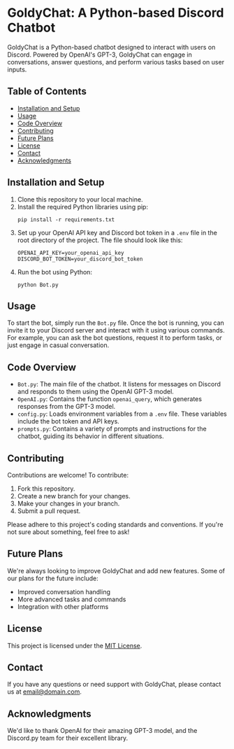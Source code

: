 # GoldyChat: A Python-based Discord Chatbot

GoldyChat is a Python-based chatbot designed to interact with users on Discord. Powered by OpenAI's GPT-3, GoldyChat can engage in conversations, answer questions, and perform various tasks based on user inputs.

## Table of Contents
- [Installation and Setup](#installation-and-setup)
- [Usage](#usage)
- [Code Overview](#code-overview)
- [Contributing](#contributing)
- [Future Plans](#future-plans)
- [License](#license)
- [Contact](#contact)
- [Acknowledgments](#acknowledgments)

## Installation and Setup

1. Clone this repository to your local machine.
2. Install the required Python libraries using pip:
    ```
    pip install -r requirements.txt
    ```
3. Set up your OpenAI API key and Discord bot token in a `.env` file in the root directory of the project. The file should look like this:
    ```
    OPENAI_API_KEY=your_openai_api_key
    DISCORD_BOT_TOKEN=your_discord_bot_token
    ```
4. Run the bot using Python:
    ```
    python Bot.py
    ```

## Usage

To start the bot, simply run the `Bot.py` file. Once the bot is running, you can invite it to your Discord server and interact with it using various commands. For example, you can ask the bot questions, request it to perform tasks, or just engage in casual conversation.

## Code Overview

- `Bot.py`: The main file of the chatbot. It listens for messages on Discord and responds to them using the OpenAI GPT-3 model.
- `OpenAI.py`: Contains the function `openai_query`, which generates responses from the GPT-3 model.
- `config.py`: Loads environment variables from a `.env` file. These variables include the bot token and API keys.
- `prompts.py`: Contains a variety of prompts and instructions for the chatbot, guiding its behavior in different situations.

## Contributing

Contributions are welcome! To contribute:

1. Fork this repository.
2. Create a new branch for your changes.
3. Make your changes in your branch.
4. Submit a pull request.

Please adhere to this project's coding standards and conventions. If you're not sure about something, feel free to ask!

## Future Plans

We're always looking to improve GoldyChat and add new features. Some of our plans for the future include:

- Improved conversation handling
- More advanced tasks and commands
- Integration with other platforms

## License

This project is licensed under the [MIT License](LICENSE).

## Contact

If you have any questions or need support with GoldyChat, please contact us at [email@domain.com](mailto:email@domain.com).

## Acknowledgments

We'd like to thank OpenAI for their amazing GPT-3 model, and the Discord.py team for their excellent library.
